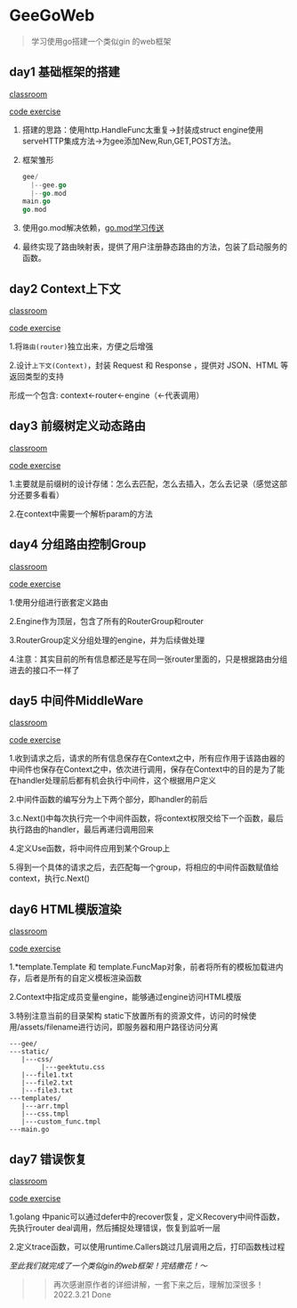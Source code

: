 # GeeGoWeb

> 学习使用go搭建一个类似gin 的web框架 

## day1 基础框架的搭建

 [classroom](https://geektutu.com/post/gee-day1.html)

[code exercise](https://github.com/lijunxin559/GeeGoWeb/tree/main/http-base)

1. 搭建的思路：使用http.HandleFunc太重复->封装成struct engine使用serveHTTP集成方法->为gee添加New,Run,GET,POST方法。

2. 框架雏形

   ```go
   gee/
     |--gee.go
     |--go.mod
   main.go
   go.mod
   ```

3. 使用go.mod解决依赖，[go.mod学习传送](https://www.jianshu.com/p/760c97ff644c)

4. 最终实现了路由映射表，提供了用户注册静态路由的方法，包装了启动服务的函数。



## day2 Context上下文

 [classroom](https://geektutu.com/post/gee-day2.html)

[code exercise](https://github.com/lijunxin559/GeeGoWeb/tree/main/context)

1.将`路由(router)`独立出来，方便之后增强

2.设计`上下文(Context)`，封装 Request 和 Response ，提供对 JSON、HTML 等返回类型的支持

形成一个包含: context<-router<-engine（<-代表调用）



## day3 前缀树定义动态路由

 [classroom](https://geektutu.com/post/gee-day3.html)

[code exercise](https://github.com/lijunxin559/GeeGoWeb/tree/main/router)

1.主要就是前缀树的设计存储：怎么去匹配，怎么去插入，怎么去记录（感觉这部分还要多看看）

2.在context中需要一个解析param的方法


## day4 分组路由控制Group

 [classroom](https://geektutu.com/post/gee-day4.html)

[code exercise](https://github.com/lijunxin559/GeeGoWeb/tree/main/group)


1.使用分组进行嵌套定义路由

2.Engine作为顶层，包含了所有的RouterGroup和router

3.RouterGroup定义分组处理的engine，并为后续做处理

4.注意：其实目前的所有信息都还是写在同一张router里面的，只是根据路由分组进去的接口不一样了


## day5 中间件MiddleWare

[classroom](https://geektutu.com/post/gee-day5.html)

[code exercise](https://github.com/lijunxin559/GeeGoWeb/tree/main/middleware)

1.收到请求之后，请求的所有信息保存在Context之中，所有应作用于该路由器的中间件也保存在Context之中，依次进行调用，保存在Context中的目的是为了能在handler处理前后都有机会执行中间件，这个根据用户定义

2.中间件函数的编写分为上下两个部分，即handler的前后

3.c.Next()中每次执行完一个中间件函数，将context权限交给下一个函数，最后执行路由的handler，最后再递归调用回来

4.定义Use函数，将中间件应用到某个Group上

5.得到一个具体的请求之后，去匹配每一个group，将相应的中间件函数赋值给context，执行c.Next()

## day6 HTML模版渲染

[classroom](https://geektutu.com/post/gee-day6.html)

[code exercise](https://github.com/lijunxin559/GeeGoWeb/tree/main/template) 

1.*template.Template 和 template.FuncMap对象，前者将所有的模板加载进内存，后者是所有的自定义模板渲染函数

2.Context中指定成员变量engine，能够通过engine访问HTML模版

3.特别注意当前的目录架构
static下放置所有的资源文件，访问的时候使用/assets/filename进行访问，即服务器和用户路径访问分离

```
---gee/
---static/
   |---css/
        |---geektutu.css
   |---file1.txt
   |---file2.txt
   |---file3.txt 
---templates/
   |---arr.tmpl
   |---css.tmpl
   |---custom_func.tmpl
---main.go

```

## day7 错误恢复

[classroom](https://geektutu.com/post/gee-day7.html)

[code exercise](https://github.com/lijunxin559/GeeGoWeb/tree/main/error-deal) 

1.golang 中panic可以通过defer中的recover恢复，定义Recovery中间件函数，先执行router  deal调用，然后捕捉处理错误，恢复到监听一层

2.定义trace函数，可以使用runtime.Callers跳过几层调用之后，打印函数栈过程


  <em>至此我们就完成了一个类似gin的web框架！完结撒花！～</em>

>>再次感谢原作者的详细讲解，一套下来之后，理解加深很多！
                                                   2022.3.21 Done